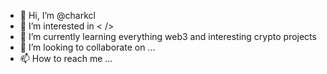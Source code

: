 - 👋 Hi, I’m @charkcl
- 👀 I’m interested in < />
- 🌱 I’m currently learning everything web3 and interesting crypto projects
- 💞️ I’m looking to collaborate on ...
- 📫 How to reach me ...

<!---
charkcl/charkcl is a ✨ special ✨ repository because its `README.md` (this file) appears on your GitHub profile.
You can click the Preview link to take a look at your changes.
--->
